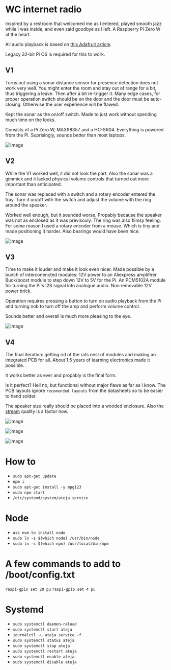 # WC internet radio

Inspired by a restroom that welcomed me as I entered, played smooth jazz while I was inside, and even said goodbye as I left. A Raspberry Pi Zero W at the heart.

All audio playback is based on [this Adafruit article](https://learn.adafruit.com/adafruit-max98357-i2s-class-d-mono-amp/raspberry-pi-wiring).

Legacy 32-bit Pi OS is required for this to work.

## V1

Turns out using a sonar distance sensor for presence detection does not work very well. You might enter the room and stay out of range for a bit, thus triggering a leave. Then after a bit re-trigger it. Many edge cases, for proper operation switch should be on the door and the door must be auto-closing. Otherwise the user experience will be flawed.

Kept the sonar as the on/off switch. Made to just work without spending much time on the looks.

Consists of a Pi Zero W, MAX98357 and a HC-SR04. Everything is powored from the Pi. Suprisingly, sounds better than most laptops.

![image](v1.jpg)

## V2

While the V1 worked well, it did not look the part. Also the sonar was a gimmick and it lacked physical volume controls that turned out more important than anticipated.

The sonar was replaced with a switch and a rotary encoder entered the fray. Turn it on/off with the switch and adjust the volume with the ring around the speaker.

Worked well enough, but it sounded worse. Propably because the speaker was not as enclosed as it was previsouly. The ring was also flimsy feeling. For some reason I used a rotary encoder from a mouse. Which is tiny and made positioning it harder. Also bearings would have been nice.

![image](v2.jpg)

## V3

Time to make it louder and make it look even nicer. Made possible by a bunch of interconencted modules: 12V power to an Aliexpress amplifirer. Buck/boost module to step down 12V to 5V for the Pi. An PCM5102A module for turning the Pi's I2S signal into analogue audio. Non removable 12V power brick.

Operation requires pressing a button to turn on audio playback from the Pi and turning nob to turn off the amp and perform volume control.

Sounds better and overall is much more pleasing to the eye.

![image](v3.jpg)

## V4

The final iteration: getting rid of the rats nest of modules and making an integrated PCB for all. About 1.5 years of learning electronics made it possible.

It works better as ever and propably is the final form.

Is it perfect? Hell no, but functional without major flaws as far as I know. The PCB layouts ignore `recomended layouts` from the datasheets so to be easier to hand solder.

The speaker size really should be placed into a wooded enclosure. Also the [stream](https://fmstream.org/) quality is a factor now.

![image](v4.jpg)

![image](v4_open.jpg)

![image](v4_raw.jpg)

# How to

- `sudo apt-get update`
- `npm i`
- `sudo apt-get install -y mpg123`
- `sudo npm start`
- `/etc/systemd/system/ateja.service`

# Node

- `use nvm to install node`
- `sudo ln -s $(which node) /usr/bin/node`
- `sudo ln -s $(which npm) /usr/local/bin/npm`

# A few commands to add to /boot/config.txt

`raspi-gpio set 20 pu`
`raspi-gpio set 4 pu`

# Systemd

- `sudo systemctl daemon-reload`
- `sudo systemctl start ateja`
- `journalctl -u ateja.service -f`
- `sudo systemctl status ateja`
- `sudo systemctl stop ateja`
- `sudo systemctl restart ateja`
- `sudo systemctl enable ateja`
- `sudo systemctl disable ateja`
